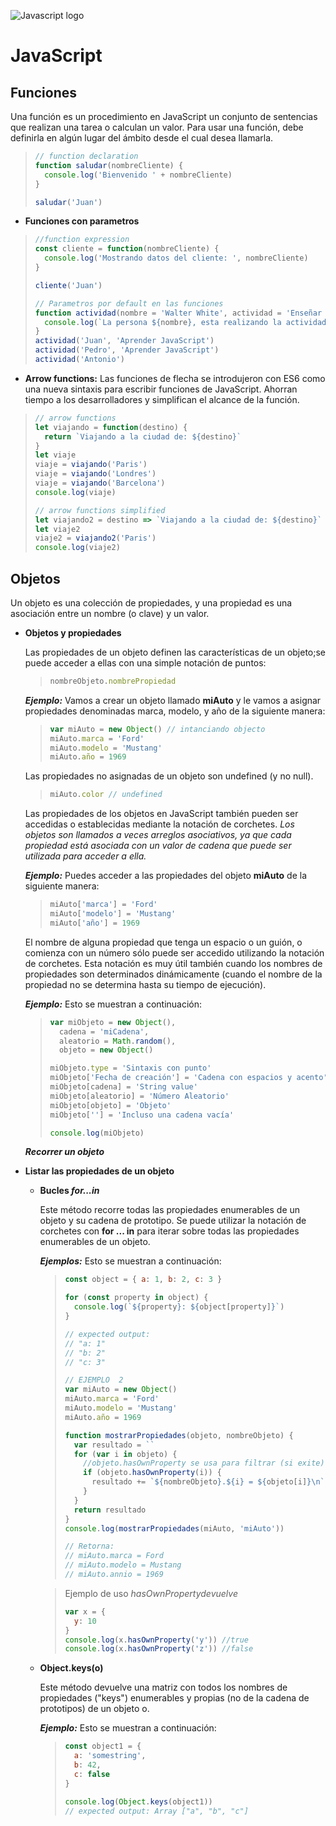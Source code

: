 ![Javascript logo](https://www.manuprieto.es/wp-content/uploads/2017/07/javascript-icon.png)

# JavaScript

## Funciones

Una función es un procedimiento en JavaScript un conjunto de sentencias que realizan una tarea o calculan un valor. Para usar una función, debe definirla en algún lugar del ámbito desde el cual desea llamarla.

> ```javascript
> // function declaration
> function saludar(nombreCliente) {
>   console.log('Bienvenido ' + nombreCliente)
> }
>
> saludar('Juan')
> ```

- **Funciones con parametros**

> ```javascript
> //function expression
> const cliente = function(nombreCliente) {
>   console.log('Mostrando datos del cliente: ', nombreCliente)
> }
>
> cliente('Juan')
>
> // Parametros por default en las funciones
> function actividad(nombre = 'Walter White', actividad = 'Enseñar Quimica') {
>   console.log(`La persona ${nombre}, esta realizando la actividad ${actividad}`)
> }
> actividad('Juan', 'Aprender JavaScript')
> actividad('Pedro', 'Aprender JavaScript')
> actividad('Antonio')
> ```

- **Arrow functions:** Las funciones de flecha se introdujeron con ES6 como una nueva sintaxis para escribir funciones de JavaScript. Ahorran tiempo a los desarrolladores y simplifican el alcance de la función.

> ```javascript
> // arrow functions
> let viajando = function(destino) {
>   return `Viajando a la ciudad de: ${destino}`
> }
> let viaje
> viaje = viajando('Paris')
> viaje = viajando('Londres')
> viaje = viajando('Barcelona')
> console.log(viaje)
>
> // arrow functions simplified
> let viajando2 = destino => `Viajando a la ciudad de: ${destino}`
> let viaje2
> viaje2 = viajando2('Paris')
> console.log(viaje2)
> ```

## Objetos

Un objeto es una colección de propiedades, y una propiedad es una asociación entre un nombre (o clave) y un valor.

- **Objetos y propiedades**

  Las propiedades de un objeto definen las características de un objeto;se puede acceder a ellas con una simple notación de puntos:

  > ```javascript
  > nombreObjeto.nombrePropiedad
  > ```

  **_Ejemplo:_** Vamos a crear un objeto llamado **miAuto** y le vamos a asignar propiedades denominadas marca, modelo, y año de la siguiente manera:

  > ```javascript
  > var miAuto = new Object() // intanciando objecto
  > miAuto.marca = 'Ford'
  > miAuto.modelo = 'Mustang'
  > miAuto.año = 1969
  > ```

  Las propiedades no asignadas de un objeto son undefined (y no null).

  > ```javascript
  > miAuto.color // undefined
  > ```

  Las propiedades de los objetos en JavaScript también pueden ser accedidas o establecidas mediante la notación de corchetes. _Los objetos son llamados a veces arreglos asociativos, ya que cada propiedad está asociada con un valor de cadena que puede ser utilizada para acceder a ella._

  **_Ejemplo:_** Puedes acceder a las propiedades del objeto **miAuto** de la siguiente manera:

  > ```javascript
  > miAuto['marca'] = 'Ford'
  > miAuto['modelo'] = 'Mustang'
  > miAuto['año'] = 1969
  > ```

  El nombre de alguna propiedad que tenga un espacio o un guión, o comienza con un número sólo puede ser accedido utilizando la notación de corchetes. Esta notación es muy útil también cuando los nombres de propiedades son determinados dinámicamente (cuando el nombre de la propiedad no se determina hasta su tiempo de ejecución).

  **_Ejemplo:_** Esto se muestran a continuación:

  > ```javascript
  > var miObjeto = new Object(),
  >   cadena = 'miCadena',
  >   aleatorio = Math.random(),
  >   objeto = new Object()
  >
  > miObjeto.type = 'Sintaxis con punto'
  > miObjeto['Fecha de creación'] = 'Cadena con espacios y acento'
  > miObjeto[cadena] = 'String value'
  > miObjeto[aleatorio] = 'Número Aleatorio'
  > miObjeto[objeto] = 'Objeto'
  > miObjeto[''] = 'Incluso una cadena vacía'
  >
  > console.log(miObjeto)
  > ```

  **_Recorrer un objeto_**

* **Listar las propiedades de un objeto**

  - **Bucles _for...in_**

    Este método recorre todas las propiedades enumerables de un objeto y su cadena de prototipo.
    Se puede utilizar la notación de corchetes con **for ... in** para iterar sobre todas las propiedades enumerables de un objeto.

    **_Ejemplos:_** Esto se muestran a continuación:

    > ```javascript
    > const object = { a: 1, b: 2, c: 3 }
    >
    > for (const property in object) {
    >   console.log(`${property}: ${object[property]}`)
    > }
    >
    > // expected output:
    > // "a: 1"
    > // "b: 2"
    > // "c: 3"
    >
    > // EJEMPLO  2
    > var miAuto = new Object()
    > miAuto.marca = 'Ford'
    > miAuto.modelo = 'Mustang'
    > miAuto.año = 1969
    >
    > function mostrarPropiedades(objeto, nombreObjeto) {
    >   var resultado = ``
    >   for (var i in objeto) {
    >     //objeto.hasOwnProperty se usa para filtrar (si exite) las propiedades  del objeto, return (true o false)
    >     if (objeto.hasOwnProperty(i)) {
    >       resultado += `${nombreObjeto}.${i} = ${objeto[i]}\n`
    >     }
    >   }
    >   return resultado
    > }
    > console.log(mostrarPropiedades(miAuto, 'miAuto'))
    >
    > // Retorna:
    > // miAuto.marca = Ford
    > // miAuto.modelo = Mustang
    > // miAuto.annio = 1969
    > ```

    > Ejemplo de uso _hasOwnPropertydevuelve_
    >
    > ```javascript
    > var x = {
    >   y: 10
    > }
    > console.log(x.hasOwnProperty('y')) //true
    > console.log(x.hasOwnProperty('z')) //false
    > ```

  - **Object.keys(o)**

    Este método devuelve una matriz con todos los nombres de propiedades ("keys") enumerables y propias (no de la cadena de prototipos) de un objeto o.

    **_Ejemplo:_** Esto se muestran a continuación:

    > ```javascript
    > const object1 = {
    >   a: 'somestring',
    >   b: 42,
    >   c: false
    > }
    >
    > console.log(Object.keys(object1))
    > // expected output: Array ["a", "b", "c"]
    > ```
